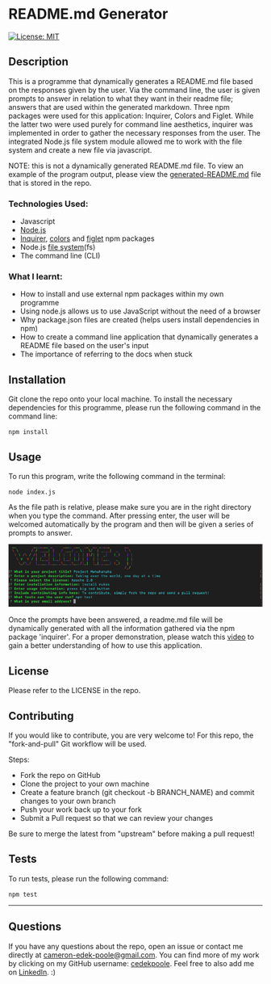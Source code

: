 # README.md Generator 

[![License: MIT](https://img.shields.io/badge/License-MIT-yellow.svg)](https://opensource.org/licenses/MIT)

## Description 

This is a programme that dynamically generates a README.md file based on the responses given by the user. Via the command line, the user is given prompts to answer in relation to what they want in their readme file; answers that are used within the generated markdown. Three npm packages were used for this application: Inquirer, Colors and Figlet. While the latter two were used purely for command line aesthetics, inquirer was implemented in order to gather the necessary responses from the user. The integrated Node.js file system module allowed me to work with the file system and create a new file via javascript. 

NOTE: this is not a dynamically generated README.md file. To view an example of the program output, please view the [generated-README.md](https://github.com/cedekpoole/readme-generator/blob/main/generated-README.md) file that is stored in the repo. 

### Technologies Used:
- Javascript
- [Node.js](https://nodejs.org/en/docs/)
- [Inquirer](https://www.npmjs.com/package/inquirer), [colors](https://www.npmjs.com/package/colors) and [figlet](https://www.npmjs.com/package/figlet) npm packages
- Node.js [file system](https://nodejs.org/docs/latest-v16.x/api/fs.html)(fs)
- The command line (CLI)

### What I learnt: 
- How to install and use external npm packages within my own programme
- Using node.js allows us to use JavaScript without the need of a browser 
- Why package.json files are created (helps users install dependencies in npm)
- How to create a command line application that dynamically generates a README file based on the user's input 
- The importance of referring to the docs when stuck

## Installation 
Git clone the repo onto your local machine. To install the necessary dependencies for this programme, please run the following command in the command line: 
```
npm install
```
## Usage
To run this program, write the following command in the terminal: 
```
node index.js
```
As the file path is relative, please make sure you are in the right directory when you type the command. After pressing enter, the user will be welcomed automatically by the program and then will be given a series of prompts to answer. 

![Command Line Screenshot](./assets/images/command-line.png)

Once the prompts have been answered, a readme.md file will be dynamically generated with all the information gathered via the npm package 'inquirer'. For a proper demonstration, please watch this [video](blahblah) to gain a better understanding of how to use this application. 

## License 

Please refer to the LICENSE in the repo.

## Contributing 

If you would like to contribute, you are very welcome to! For this repo, the "fork-and-pull" Git workflow will be used. 

Steps: 
- Fork the repo on GitHub
- Clone the project to your own machine
- Create a feature branch (git checkout -b BRANCH_NAME) and commit changes to your own branch
- Push your work back up to your fork 
- Submit a Pull request so that we can review your changes

Be sure to merge the latest from "upstream" before making a pull request!


## Tests 

To run tests, please run the following command: 
```
npm test
```

---

## Questions

If you have any questions about the repo, open an issue or contact me directly at cameron-edek-poole@gmail.com. 
You can find more of my work by clicking on my GitHub username: [cedekpoole](https://github.com/cedekpoole/).
Feel free to also add me on [LinkedIn](https://www.linkedin.com/in/cam-edek-poole/). :)